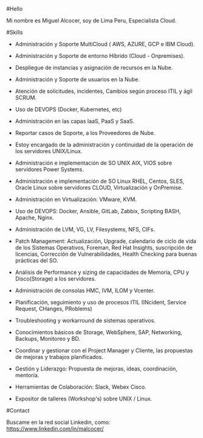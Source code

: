 #Hello

Mi nombre es Miguel Alcocer, soy de Lima Peru, Especialista Cloud.

#Skills


- Administración y Soporte MultiCloud ( AWS, AZURE, GCP e IBM Cloud).
- Administración y Soporte de entorno Híbrido (Cloud - Onpremises).
- Despliegue de instancias y asignación de recursos en la Nube.
- Administración y Soporte de usuarios en la Nube.
- Atención de solicitudes, incidentes, Cambios según proceso ITIL y ágil SCRUM.
- Uso de DEVOPS (Docker, Kubernetes, etc)
- Administración en las capas IaaS, PaaS y SaaS.
- Reportar casos de Soporte, a los Proveedores de Nube.

- Estoy encargado de la administración y continuidad de la operación de los servidores UNIX/Linux.
- Administración e implementación de SO UNIX AIX, VIOS sobre servidores Power Systems.
- Administración e implementación de SO Linux RHEL, Centos, SLES, Oracle Linux sobre servidores 
 CLOUD, 
 Virtualización y OnPremise.
- Administración en Virtualización: VMware, KVM.
- Uso de DEVOPS: Docker, Ansible, GitLab, Zabbix, Scripting BASH, Apache, Nginx.
- Administración de LVM, VG, LV, Filesystems, NFS, CIFs.
- Patch Management: Actualización, Upgrade, calendario de ciclo de vida de los Sistemas Operativos, 
 Foreman, Red Hat Insights, suscripción de licencias, Corrección de Vulnerabilidades, Health Checking 
 para buenas prácticas del SO.
- Análisis de Performance y sizing de capacidades de Memoria, CPU y Disco(Storage) a los servidores.
- Administración de consolas HMC, IVM, ILOM y Vcenter.
- Planificación, seguimiento y uso de procesos ITIL (INcident, Service Request, CHanges, PRoblems)
- Troubleshooting y workarround de sistemas operativos.
- Conocimientos básicos de Storage, WebSphere, SAP, Networking, Backups, Monitoreo y BD.
- Coordinar y gestionar con el Project Manager y Cliente, las propuestas de mejoras y trabajos 
 planificados.
- Gestión y Liderazgo: Propuesta de mejoras, ideas, coordinación, mentoría.
- Herramientas de Colaboración: Slack, Webex Cisco.
- Expositor de talleres (Workshop's) sobre UNIX / Linux.

#Contact

Buscame en la red social Linkedin, como: https://www.linkedin.com/in/malcocer/
